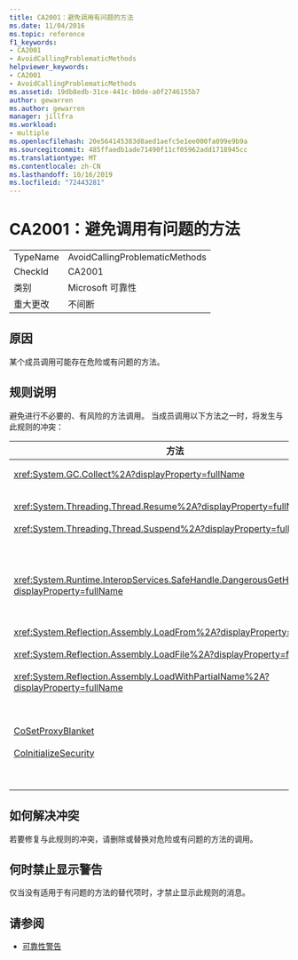 ```yaml
---
title: CA2001：避免调用有问题的方法
ms.date: 11/04/2016
ms.topic: reference
f1_keywords:
- CA2001
- AvoidCallingProblematicMethods
helpviewer_keywords:
- CA2001
- AvoidCallingProblematicMethods
ms.assetid: 19db8edb-31ce-441c-b0de-a0f2746155b7
author: gewarren
ms.author: gewarren
manager: jillfra
ms.workload:
- multiple
ms.openlocfilehash: 20e564145383d8aed1aefc5e1ee000fa099e9b9a
ms.sourcegitcommit: 485ffaedb1ade71490f11cf05962add1718945cc
ms.translationtype: MT
ms.contentlocale: zh-CN
ms.lasthandoff: 10/16/2019
ms.locfileid: "72443281"
---
```

# <a name="ca2001-avoid-calling-problematic-methods"></a>CA2001：避免调用有问题的方法

|||
|-|-|
|TypeName|AvoidCallingProblematicMethods|
|CheckId|CA2001|
|类别|Microsoft 可靠性|
|重大更改|不间断|

## <a name="cause"></a>原因

某个成员调用可能存在危险或有问题的方法。

## <a name="rule-description"></a>规则说明

避免进行不必要的、有风险的方法调用。 当成员调用以下方法之一时，将发生与此规则的冲突：

|方法|描述|
|------------|-----------------|
|<xref:System.GC.Collect%2A?displayProperty=fullName>|调用 GC。收集可能会显著影响应用程序性能，而且很少需要。 有关详细信息，请参阅 MSDN 上[的多 Mariani 的性能 mariani 关于](http://go.microsoft.com/fwlink/?LinkId=169256)博客条目。|
|<xref:System.Threading.Thread.Resume%2A?displayProperty=fullName><br /><br /><xref:System.Threading.Thread.Suspend%2A?displayProperty=fullName>|由于无法预测的行为，因此无法使用 Resume。  使用 <xref:System.Threading> 命名空间中的其他类，如 <xref:System.Threading.Monitor>、<xref:System.Threading.Mutex> 和 <xref:System.Threading.Semaphore>，同步线程或保护资源。|
|<xref:System.Runtime.InteropServices.SafeHandle.DangerousGetHandle%2A?displayProperty=fullName>|@No__t_0 方法会带来安全风险，因为它可能返回无效的句柄。 有关如何安全地使用 `DangerousGetHandle` 方法的详细信息，请参阅 <xref:System.Runtime.InteropServices.SafeHandle.DangerousAddRef%2A> 和 <xref:System.Runtime.InteropServices.SafeHandle.DangerousRelease%2A> 方法。|
|<xref:System.Reflection.Assembly.LoadFrom%2A?displayProperty=fullName><br /><br /><xref:System.Reflection.Assembly.LoadFile%2A?displayProperty=fullName><br /><br /><xref:System.Reflection.Assembly.LoadWithPartialName%2A?displayProperty=fullName>|这些方法可以从意外的位置加载程序集。 例如，有关加载程序集的方法的信息，请参阅 Suzanne 库的 .NET CLR 说明博客文章[assembly.loadfile 与 LoadFrom](http://go.microsoft.com/fwlink/?LinkId=164450)和[选择绑定上下文](http://go.microsoft.com/fwlink/?LinkId=164451)。|
|[CoSetProxyBlanket](/windows/win32/api/combaseapi/nf-combaseapi-cosetproxyblanket)<br /><br />[CoInitializeSecurity](/windows/win32/api/combaseapi/nf-combaseapi-coinitializesecurity)|在托管进程中，用户代码开始执行的时间太晚，无法可靠地调用 `CoSetProxyBlanket`。 公共语言运行时（CLR）会进行初始化操作，这些操作可能会阻止用户进行 P/Invoke。<br /><br />如果你确实需要为托管应用程序调用 `CoSetProxyBlanket`，则建议你通过使用本机代码（C++）可执行文件，在本机代码中调用 `CoSetProxyBlanket`，然后在进程中启动托管代码应用程序来启动该过程。 （请确保指定运行时版本号。）|

## <a name="how-to-fix-violations"></a>如何解决冲突

若要修复与此规则的冲突，请删除或替换对危险或有问题的方法的调用。

## <a name="when-to-suppress-warnings"></a>何时禁止显示警告

仅当没有适用于有问题的方法的替代项时，才禁止显示此规则的消息。

## <a name="see-also"></a>请参阅

- [可靠性警告](../code-quality/reliability-warnings.md)
